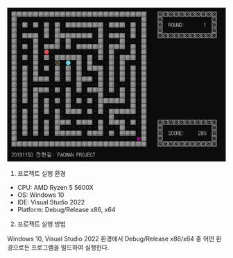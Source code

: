 ![game screenshot](./image.png)


1. 프로젝트 실행 환경

- CPU: AMD Ryzen 5 5600X
- OS: Windows 10
- IDE: Visual Studio 2022
- Platform: Debug/Release x86, x64

2. 프로젝트 실행 방법

Windows 10, Visual Studio 2022 환경에서 Debug/Release x86/x64 중 어떤 환경으로든 프로그램을 빌드하여 실행한다.
